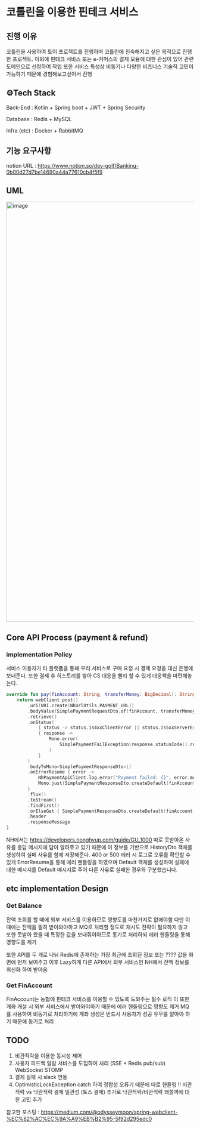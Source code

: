 # 코틀린을 이용한 핀테크 서비스

## 진행 이유

코틀린을 사용하여 토이 프로젝트를 진행하며 코틀린에 친숙해지고 싶은 목적으로 진행한 프로젝트. 이외에 핀테크 서비스 또는 e-커머스의 결제 모듈에 대한 관심이 있어 관련 도메인으로 선정하여 작업
또한 서비스 특성상 비동기나 다양한 비즈니스 기술적 고민이 가능하기 때문에 경험해보고싶어서 진행 

## ⚙️Tech Stack

Back-End : Kotlin + Spring boot + JWT + Spring Security

Database : Redis + MySQL

Infra (etc) : Docker + RabbitMQ

## 기능 요구사항 

notion URL : https://www.notion.so/dev-golf/Banking-0b00d27d7be14690a44a77610cb4f5f9 

## UML

<img width="1126" alt="image" src="https://user-images.githubusercontent.com/77387861/229456761-02353690-7a47-4756-81ed-b802d0db61a1.png">


## Core API Process (payment & refund)

### implementation Policy

서비스 이용자가 타 플랫폼을 통해 우리 서비스로 구매 요청 시 결제 요청을 대신 은행에 보내준다. 또한 결제 후 히스토리를 쌓아 CS 대응을 빨리 할 수 있게 대응책을 마련해놓는다.

```kotlin
override fun pay(finAccount: String, transferMoney: BigDecimal): String {
    return webClient.post()
        .uri(URI.create(NhUrlUtils.PAYMENT_URL))
        .bodyValue(SimplePaymentRequestDto.of(finAccount, transferMoney))
        .retrieve()
        .onStatus(
            { status -> status.is4xxClientError || status.is5xxServerError },
            { response ->
                Mono.error(
                    SimplePaymentFailException(response.statusCode().reasonPhrase)
                )
            }
        )
        .bodyToMono<SimplePaymentResponseDto>()
        .onErrorResume { error ->
            NhPaymentApiClient.log.error("Payment failed: {}", error.message)
            Mono.just(SimplePaymentResponseDto.createDefault(finAccount))
        }
        .flux()
        .toStream()
        .findFirst()
        .orElseGet { SimplePaymentResponseDto.createDefault(finAccount) }
        .header
        .responseMessage
}
```

NH에서는 https://developers.nonghyup.com/guide/GU_1000 따로 못받아온 사유를 응답 메시지에 담아 알려주고 있기 때문에 이 정보를 기반으로 HistoryDto 객체를 생성하여 실패 사유를 함께 저장해준다.
400 or 500 에러 시 로그로 오류를 확인할 수 있게 ErrorResume을 통해 에러 핸들링을 하였으며 Default 객체를 생성하여 실패에 대한 메시지를 Default 메시지로 주어 다른 사유로 실패한 경우와 구분했습니다.

## etc implementation Design

### Get Balance

잔액 조회를 할 때에 외부 서비스를 이용하므로 영향도를 마찬가지로 없애야함 다만 이 때에는 잔액을 필히 받아와야하고 MQ로 처리할 정도로 재시도 전략이 필요하지 않고 또한 못받아 왔을 때 특정한 값을 보내줘야하므로 동기로 처리하되 에러 핸들링을 통해 영향도를 제거

또한 API를 두 개로 나눠 Redis에 존재하는 가장 최근에 조회된 정보 또는 ???? 값을 화면에 먼저 보여주고 이후 Lazy하게 다른 API에서 외부 서비스인 NH에서 잔액 정보를 최신화 하여 받아옴

### Get FinAccount

FinAccount는 농협에 핀테크 서비스를 이용할 수 있도록 도와주는 필수 로직 이 또한 계좌 개설 시 외부 서비스에서 받아와야하기 때문에 에러 핸들링으로 영향도 제거 MQ를 사용하여 비동기로 처리하기에 계좌 생성은 반드시 사용자가 성공 유무를 알아야 하기 때문에 동기로 처리 

## TODO

1. 비관적락을 이용한 동시성 제어
2. 사용자 피드백 알람 서비스를 도입하여 처리 (SSE + Redis pub/sub) WebSocket STOMP
3. 결제 실패 시 slack 연동
4. OptimisticLockException catch 하여 정합성 오류기 때문에 따로 핸들링 !! 비관적락 vs 낙관적락 결제 일관성 (토스 결제) 추가로 낙관적락/비관적락 왜쓸까에 대한 고민 추가

참고한 포스팅 : https://medium.com/@odysseymoon/spring-webclient-%EC%82%AC%EC%9A%A9%EB%B2%95-5f92d295edc0
